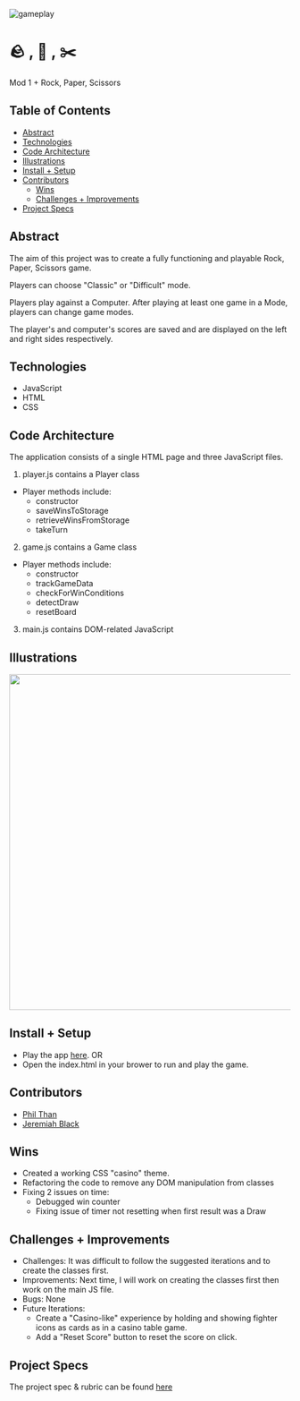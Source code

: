 ![gameplay]()
# 🪨 , 📄 , ✂️ 

Mod 1 + Rock, Paper, Scissors

## Table of Contents
  - [Abstract](#abstract)
  - [Technologies](#technologies)
  - [Code Architecture](#code-architecture)
  - [Illustrations](#illustrations)
  - [Install + Setup](#set-up)
  - [Contributors](#contributors)
	- [Wins](#wins)
	- [Challenges + Improvements](#challenges-+-Improvements)
  - [Project Specs](#project-specs)

## Abstract
The aim of this project was to create a fully functioning and playable Rock, Paper, Scissors game.

Players can choose "Classic" or "Difficult" mode.  

Players play against a Computer.  After playing at least one game in a Mode, players can change game modes.

The player's and computer's scores are saved and are displayed on the left and right sides respectively.
## Technologies
  - JavaScript
  - HTML
  - CSS

## Code Architecture
The application consists of a single HTML page and three JavaScript files.

1. player.js contains a Player class
  - Player methods include:
    - constructor
    - saveWinsToStorage
    - retrieveWinsFromStorage
    - takeTurn

2. game.js contains a Game class
  - Player methods include:
    - constructor
    - trackGameData
    - checkForWinConditions
    - detectDraw
    - resetBoard

3. main.js contains DOM-related JavaScript


## Illustrations
<img src="https://user-images.githubusercontent.com/82873669/129105634-c33175f6-06e2-434c-9f9c-cbc58db123a8.gif" width="600"/>

## Install + Setup
- Play the app [here](https://pthan1.github.io/rock-paper-scissors/).
OR
- Open the index.html in your brower to run and play the game.

## Contributors
  - [Phil Than](https://github.com/pthan1)
  - [Jeremiah Black](https://github.com/jeremiahblackol)

## Wins
- Created a working CSS "casino" theme.
- Refactoring the code to remove any DOM manipulation from classes
- Fixing 2 issues on time:
	- Debugged win counter
	- Fixing issue of timer not resetting when first result was a Draw

## Challenges + Improvements
- Challenges: It was difficult to follow the suggested iterations and to create the classes first.  
- Improvements: Next time, I will work on creating the classes first then work on the main JS file.
- Bugs: None
- Future Iterations:
   - Create a "Casino-like" experience by holding and showing fighter icons as cards as in a casino table game.
   - Add a "Reset Score" button to reset the score on click.


## Project Specs
The project spec & rubric can be found [here](https://frontend.turing.edu/projects/module-1/rock-paper-scissors-solo.html)
